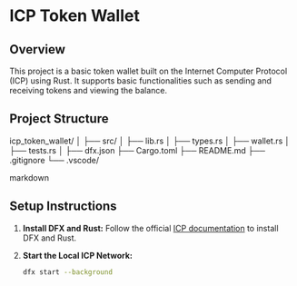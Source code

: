 # ICP Token Wallet

## Overview
This project is a basic token wallet built on the Internet Computer Protocol (ICP) using Rust. It supports basic functionalities such as sending and receiving tokens and viewing the balance.

## Project Structure

icp_token_wallet/
│
├── src/
│ ├── lib.rs
│ ├── types.rs
│ ├── wallet.rs
│ ├── tests.rs
│
├── dfx.json
├── Cargo.toml
├── README.md
├── .gitignore
└── .vscode/

markdown

## Setup Instructions

1. **Install DFX and Rust:**
   Follow the official [ICP documentation](https://internetcomputer.org/docs) to install DFX and Rust.

2. **Start the Local ICP Network:**

   ```bash
   dfx start --background